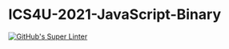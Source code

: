 # ICS4U-2021-JavaScript-Binary
[![GitHub's Super Linter](https://github.com/patrick-gemmell/ICS4U-2021-JavaScript-Binary/workflows/GitHub's%20Super%20Linter/badge.svg)](https://github.com/patrick-gemmell/ICS4U-2021-JavaScript-Binary/actions)
